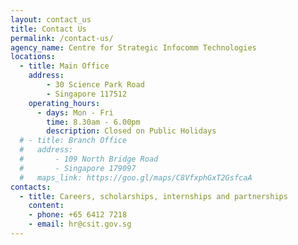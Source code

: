 ```yaml
---
layout: contact_us
title: Contact Us
permalink: /contact-us/
agency_name: Centre for Strategic Infocomm Technologies
locations:
  - title: Main Office
    address:
        - 30 Science Park Road
        - Singapore 117512
    operating_hours:
      - days: Mon - Fri
        time: 8.30am - 6.00pm
        description: Closed on Public Holidays
  # - title: Branch Office
  #   address:
  #       - 109 North Bridge Road
  #       - Singapore 179097
  #   maps_link: https://goo.gl/maps/C8VfxphGxT2GsfcaA
contacts:
  - title: Careers, scholarships, internships and partnerships
    content:
    - phone: +65 6412 7218
    - email: hr@csit.gov.sg
---
```

